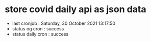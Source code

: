 # store covid daily api as json data

- last cronjob : Saturday, 30 October 2021 13:17:50
- status og cron : success
- status daily cron : success
      
      